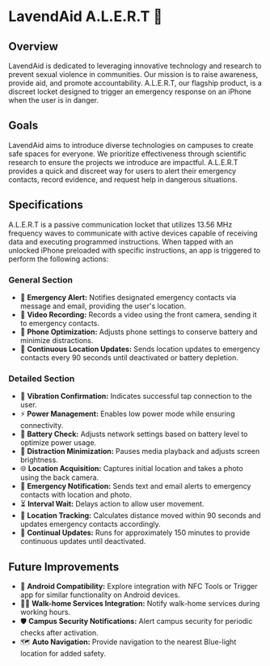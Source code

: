 # LavendAid A.L.E.R.T 🚨

## Overview
LavendAid is dedicated to leveraging innovative technology and research to prevent sexual violence in communities. Our mission is to raise awareness, provide aid, and promote accountability. A.L.E.R.T, our flagship product, is a discreet locket designed to trigger an emergency response on an iPhone when the user is in danger.

## Goals
LavendAid aims to introduce diverse technologies on campuses to create safe spaces for everyone. We prioritize effectiveness through scientific research to ensure the projects we introduce are impactful. A.L.E.R.T provides a quick and discreet way for users to alert their emergency contacts, record evidence, and request help in dangerous situations.

## Specifications
A.L.E.R.T is a passive communication locket that utilizes 13.56 MHz frequency waves to communicate with active devices capable of receiving data and executing programmed instructions. When tapped with an unlocked iPhone preloaded with specific instructions, an app is triggered to perform the following actions:

### General Section
- 📲 **Emergency Alert:** Notifies designated emergency contacts via message and email, providing the user's location.
- 🎥 **Video Recording:** Records a video using the front camera, sending it to emergency contacts.
- 🔋 **Phone Optimization:** Adjusts phone settings to conserve battery and minimize distractions.
- 📍 **Continuous Location Updates:** Sends location updates to emergency contacts every 90 seconds until deactivated or battery depletion.

### Detailed Section
- 📳 **Vibration Confirmation:** Indicates successful tap connection to the user.
- ⚡ **Power Management:** Enables low power mode while ensuring connectivity.
- 🔋 **Battery Check:** Adjusts network settings based on battery level to optimize power usage.
- 🎵 **Distraction Minimization:** Pauses media playback and adjusts screen brightness.
- 🌐 **Location Acquisition:** Captures initial location and takes a photo using the back camera.
- 📧 **Emergency Notification:** Sends text and email alerts to emergency contacts with location and photo.
- ⏳ **Interval Wait:** Delays action to allow user movement.
- 🚶 **Location Tracking:** Calculates distance moved within 90 seconds and updates emergency contacts accordingly.
- 🔁 **Continual Updates:** Runs for approximately 150 minutes to provide continuous updates until deactivated.

## Future Improvements
- 📱 **Android Compatibility:** Explore integration with NFC Tools or Trigger app for similar functionality on Android devices.
- 🚶‍♂️ **Walk-home Services Integration:** Notify walk-home services during working hours.
- 🛡️ **Campus Security Notifications:** Alert campus security for periodic checks after activation.
- 🗺️ **Auto Navigation:** Provide navigation to the nearest Blue-light location for added safety.
